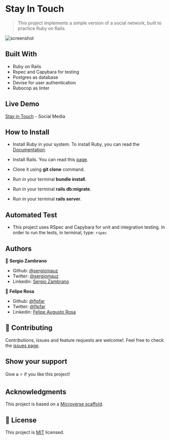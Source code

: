 # Stay In Touch
 > This project implements a simple version of a social network, built to practice Ruby on Rails.

![screenshot](https://user-images.githubusercontent.com/15898299/82358690-40ab1f00-99dd-11ea-8c3e-58ea829a1217.png)

## Built With

- Ruby on Rails
- Rspec and Capybara for testing
- Postgres as database
- Devise for user authentication
- Rubocop as linter

## Live Demo

[Stay in Touch](https://still-crag-75924.herokuapp.com/) - Social Media

## How to Install

- Install Ruby in your system. To install Ruby, you can read the [Documentation](https://www.ruby-lang.org/en/documentation/installation/).
- Install Rails. You can read this [page](https://www.theodinproject.com/courses/ruby-on-rails/lessons/your-first-rails-application-ruby-on-rails).

- Clone it using **git clone** command.
- Run in your terminal **bundle install**.
- Run in your terminal **rails db:migrate**.
- Run in your terminal **rails server**.

## Automated Test

- This project uses RSpec and Capybara for unit and integration testing. In order to run the tests, in terminal, type: ```rspec```

## Authors

👤 **Sergio Zambrano**

- Github: [@sergiomauz](https://github.com/sergiomauz)
- Twitter: [@sergiomauz](https://twitter.com/sergiomauz)
- Linkedin: [Sergio Zambrano](https://www.linkedin.com/in/sergiomauz/)

👤 **Felipe Rosa**

- Github: [@flpfar](https://github.com/flpfar)
- Twitter: [@flpfar](https://twitter.com/flpfar)
- Linkedin: [Felipe Augusto Rosa](https://www.linkedin.com/in/felipe-augusto-rosa/)

## 🤝 Contributing

Contributions, issues and feature requests are welcome!. Feel free to check the [issues page](https://github.com/flpfar/ror-social-scaffold/issues).

## Show your support

Give a ⭐️ if you like this project!

## Acknowledgments

This project is based on a [Microverse scaffold](https://github.com/microverseinc/ror-social-scaffold).

## 📝 License

This project is [MIT](LICENSE) licensed.